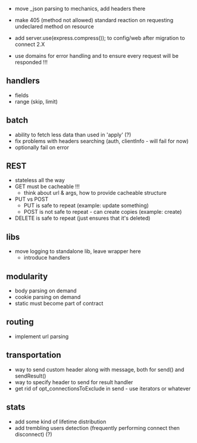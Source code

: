 * move _json parsing to mechanics, add headers there
* make 405 (method not allowed) standard reaction on requesting undeclared method on resource

* add server.use(express.compress()); to config/web after migration to connect 2.X

* use domains for error handling and to ensure every request will be responded !!!

## handlers

* fields
* range (skip, limit)

## batch

* ability to fetch less data than used in 'apply' (?)
* fix problems with headers searching (auth, clientInfo - will fail for now)
* optionally fail on error

## REST

* stateless all the way
* GET must be cacheable !!!
	* think about url & args, how to provide cacheable structure
* PUT vs POST
	* PUT is safe to repeat (example: update something)
	* POST is not safe to repeat - can create copies (example: create)
* DELETE is safe to repeat (just ensures that it's deleted)

## libs

* move logging to standalone lib, leave wrapper here
	* introduce handlers

## modularity

* body parsing on demand
* cookie parsing on demand
* static must become part of contract

## routing

* implement url parsing

## transportation

* way to send custom header along with message, both for send() and sendResult()
* way to specify header to send for result handler
* get rid of opt_connectionsToExclude in send - use iterators or whatever

## stats

* add some kind of lifetime distribution
* add trembling users detection (frequently performing connect then disconnect) (?)
